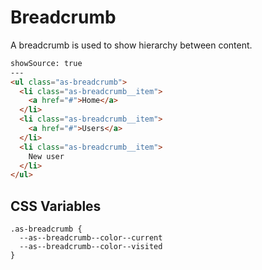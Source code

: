 # Breadcrumb

A breadcrumb is used to show hierarchy between content.

```html
showSource: true
---
<ul class="as-breadcrumb">
  <li class="as-breadcrumb__item">
    <a href="#">Home</a>
  </li>
  <li class="as-breadcrumb__item">
    <a href="#">Users</a>
  </li>
  <li class="as-breadcrumb__item">
    New user
  </li>
</ul>
```

## CSS Variables

```
.as-breadcrumb {
  --as--breadcrumb--color--current
  --as--breadcrumb--color--visited
}
```